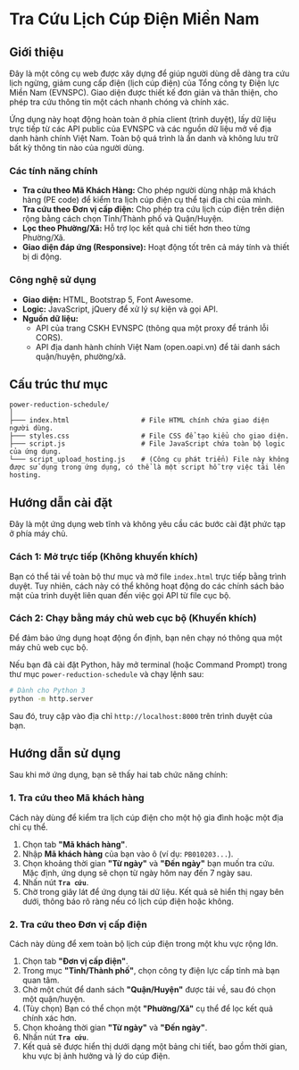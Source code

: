 # Tra Cứu Lịch Cúp Điện Miền Nam

## Giới thiệu

Đây là một công cụ web được xây dựng để giúp người dùng dễ dàng tra cứu lịch ngừng, giảm cung cấp điện (lịch cúp điện) của Tổng công ty Điện lực Miền Nam (EVNSPC). Giao diện được thiết kế đơn giản và thân thiện, cho phép tra cứu thông tin một cách nhanh chóng và chính xác.

Ứng dụng này hoạt động hoàn toàn ở phía client (trình duyệt), lấy dữ liệu trực tiếp từ các API public của EVNSPC và các nguồn dữ liệu mở về địa danh hành chính Việt Nam. Toàn bộ quá trình là ẩn danh và không lưu trữ bất kỳ thông tin nào của người dùng.

### Các tính năng chính

*   **Tra cứu theo Mã Khách Hàng:** Cho phép người dùng nhập mã khách hàng (PE code) để kiểm tra lịch cúp điện cụ thể tại địa chỉ của mình.
*   **Tra cứu theo Đơn vị cấp điện:** Cho phép tra cứu lịch cúp điện trên diện rộng bằng cách chọn Tỉnh/Thành phố và Quận/Huyện.
*   **Lọc theo Phường/Xã:** Hỗ trợ lọc kết quả chi tiết hơn theo từng Phường/Xã.
*   **Giao diện đáp ứng (Responsive):** Hoạt động tốt trên cả máy tính và thiết bị di động.

### Công nghệ sử dụng

*   **Giao diện:** HTML, Bootstrap 5, Font Awesome.
*   **Logic:** JavaScript, jQuery để xử lý sự kiện và gọi API.
*   **Nguồn dữ liệu:**
    *   API của trang CSKH EVNSPC (thông qua một proxy để tránh lỗi CORS).
    *   API địa danh hành chính Việt Nam (open.oapi.vn) để tải danh sách quận/huyện, phường/xã.

## Cấu trúc thư mục

```
power-reduction-schedule/
│
├─── index.html                  # File HTML chính chứa giao diện người dùng.
├─── styles.css                  # File CSS để tạo kiểu cho giao diện.
├─── script.js                   # File JavaScript chứa toàn bộ logic của ứng dụng.
└─── script_upload_hosting.js    # (Công cụ phát triển) File này không được sử dụng trong ứng dụng, có thể là một script hỗ trợ việc tải lên hosting.
```

## Hướng dẫn cài đặt

Đây là một ứng dụng web tĩnh và không yêu cầu các bước cài đặt phức tạp ở phía máy chủ.

### Cách 1: Mở trực tiếp (Không khuyến khích)

Bạn có thể tải về toàn bộ thư mục và mở file `index.html` trực tiếp bằng trình duyệt. Tuy nhiên, cách này có thể không hoạt động do các chính sách bảo mật của trình duyệt liên quan đến việc gọi API từ file cục bộ.

### Cách 2: Chạy bằng máy chủ web cục bộ (Khuyến khích)

Để đảm bảo ứng dụng hoạt động ổn định, bạn nên chạy nó thông qua một máy chủ web cục bộ.

Nếu bạn đã cài đặt Python, hãy mở terminal (hoặc Command Prompt) trong thư mục `power-reduction-schedule` và chạy lệnh sau:

```sh
# Dành cho Python 3
python -m http.server
```

Sau đó, truy cập vào địa chỉ `http://localhost:8000` trên trình duyệt của bạn.

## Hướng dẫn sử dụng

Sau khi mở ứng dụng, bạn sẽ thấy hai tab chức năng chính:

### 1. Tra cứu theo Mã khách hàng

Cách này dùng để kiểm tra lịch cúp điện cho một hộ gia đình hoặc một địa chỉ cụ thể.

1.  Chọn tab **"Mã khách hàng"**.
2.  Nhập **Mã khách hàng** của bạn vào ô (ví dụ: `PB010203...`).
3.  Chọn khoảng thời gian **"Từ ngày"** và **"Đến ngày"** bạn muốn tra cứu. Mặc định, ứng dụng sẽ chọn từ ngày hôm nay đến 7 ngày sau.
4.  Nhấn nút **`Tra cứu`**.
5.  Chờ trong giây lát để ứng dụng tải dữ liệu. Kết quả sẽ hiển thị ngay bên dưới, thông báo rõ ràng nếu có lịch cúp điện hoặc không.

### 2. Tra cứu theo Đơn vị cấp điện

Cách này dùng để xem toàn bộ lịch cúp điện trong một khu vực rộng lớn.

1.  Chọn tab **"Đơn vị cấp điện"**.
2.  Trong mục **"Tỉnh/Thành phố"**, chọn công ty điện lực cấp tỉnh mà bạn quan tâm.
3.  Chờ một chút để danh sách **"Quận/Huyện"** được tải về, sau đó chọn một quận/huyện.
4.  (Tùy chọn) Bạn có thể chọn một **"Phường/Xã"** cụ thể để lọc kết quả chính xác hơn.
5.  Chọn khoảng thời gian **"Từ ngày"** và **"Đến ngày"**.
6.  Nhấn nút **`Tra cứu`**.
7.  Kết quả sẽ được hiển thị dưới dạng một bảng chi tiết, bao gồm thời gian, khu vực bị ảnh hưởng và lý do cúp điện.
